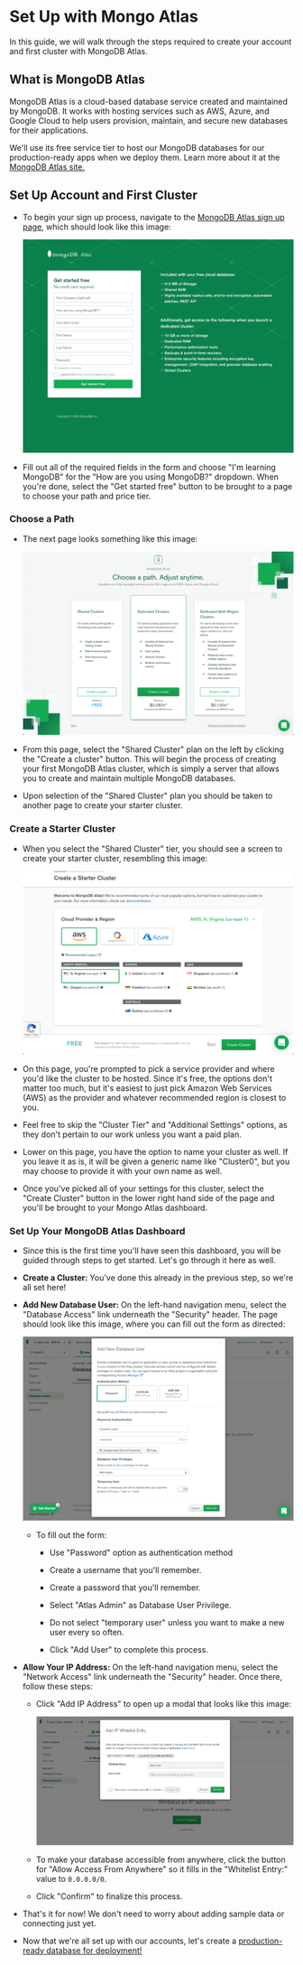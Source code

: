 # Set Up with Mongo Atlas

In this guide, we will walk through the steps required to create your account and first cluster with MongoDB Atlas.

## What is MongoDB Atlas

MongoDB Atlas is a cloud-based database service created and maintained by MongoDB. It works with hosting services such as AWS, Azure, and Google Cloud to help users provision, maintain, and secure new databases for their applications.

We'll use its free service tier to host our MongoDB databases for our production-ready apps when we deploy them. Learn more about it at the [MongoDB Atlas site.](https://www.mongodb.com/cloud/atlas)

## Set Up Account and First Cluster

* To begin your sign up process, navigate to the [MongoDB Atlas sign up page,](https://www.mongodb.com/cloud/atlas/signup) which should look like this image:

  ![The MongoDB Atlas sign up page shows us a form to create an account.](./assets/images-atlas/100-mongodb-signup.png)

* Fill out all of the required fields in the form and choose "I'm learning MongoDB" for the "How are you using MongoDB?" dropdown. When you're done, select the "Get started free" button to be brought to a page to choose your path and price tier.

### Choose a Path

* The next page looks something like this image:

  ![The MongoDB Atlas path options show three different priced tiers.](./assets/images-atlas/200-cluster-pick.png)

* From this page, select the "Shared Cluster" plan on the left by clicking the "Create a cluster" button. This will begin the process of creating your first MongoDB Atlas cluster, which is simply a server that allows you to create and maintain multiple MongoDB databases.

* Upon selection of the "Shared Cluster" plan you should be taken to another page to create your starter cluster. 

### Create a Starter Cluster

* When you select the "Shared Cluster" tier, you should see a screen to create your starter cluster, resembling this image:

  ![MongoDB Atlas displays options for creating your start cluster.](./assets/images-atlas/300-cluster-provider.png)

* On this page, you're prompted to pick a service provider and where you'd like the cluster to be hosted. Since it's free, the options don't matter too much, but it's easiest to just pick Amazon Web Services (AWS) as the provider and whatever recommended region is closest to you.

* Feel free to skip the "Cluster Tier" and "Additional Settings" options, as they don't pertain to our work unless you want a paid plan.

* Lower on this page, you have the option to name your cluster as well. If you leave it as is, it will be given a generic name like "Cluster0", but you may choose to provide it with your own name as well.

* Once you've picked all of your settings for this cluster, select the "Create Cluster" button in the lower right hand side of the page and you'll be brought to your Mongo Atlas dashboard.

### Set Up Your MongoDB Atlas Dashboard

* Since this is the first time you'll have seen this dashboard, you will be guided through steps to get started. Let's go through it here as well.

* **Create a Cluster:** You've done this already in the previous step, so we're all set here!

* **Add New Database User:** On the left-hand navigation menu, select the "Database Access" link underneath the "Security" header. The page should look like this image, where you can fill out the form as directed: 

  ![The add user form allows us to create a new user with varying access to our databases.](./assets/images-atlas/400-add-user.png)

  * To fill out the form:

    * Use "Password" option as authentication method
  
    * Create a username that you'll remember.
  
    * Create a password that you'll remember.

    * Select "Atlas Admin" as Database User Privilege.

    * Do not select "temporary user" unless you want to make a new user every so often.
  
    * Click "Add User" to complete this process.

* **Allow Your IP Address:** On the left-hand navigation menu, select the "Network Access" link underneath the "Security" header. Once there, follow these steps:

  * Click "Add IP Address" to open up a modal that looks like this image:

    ![The modal for allowing IP addresses provides a form to enter your IP address](./assets/images-atlas/500-network-access.png)

  * To make your database accessible from anywhere, click the button for "Allow Access From Anywhere" so it fills in the "Whitelist Entry:" value to `0.0.0.0/0`.

  * Click "Confirm" to finalize this process.

* That's it for now! We don't need to worry about adding sample data or connecting just yet. 

* Now that we're all set up with our accounts, let's create a [production-ready database for deployment!](./MongoAtlas-Deploy.md)
